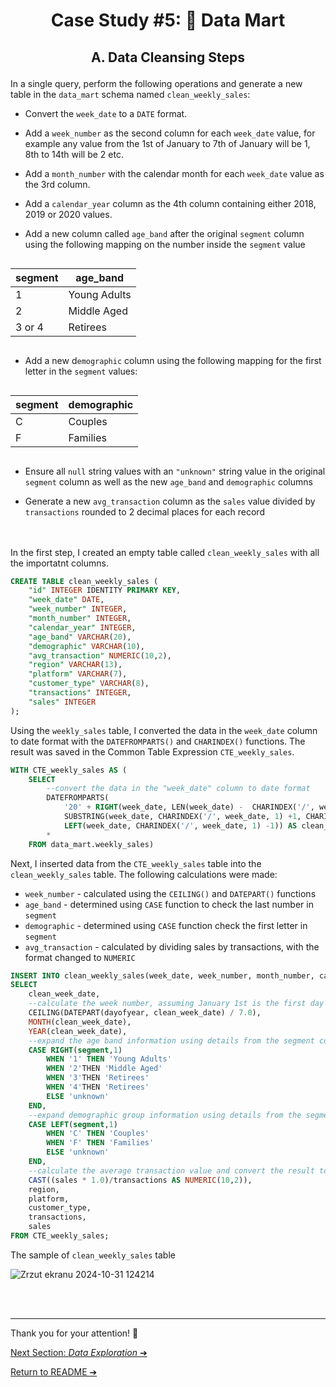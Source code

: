 # <p align="center"> Case Study #5: 🛒 Data Mart
 
## <p align="center"> A. Data Cleansing Steps

In a single query, perform the following operations and generate a new table in the `data_mart` schema named `clean_weekly_sales`:

* Convert the `week_date` to a `DATE` format.

* Add a `week_number` as the second column for each `week_date` value, for example any value from the 1st of January to 7th of January will be 1, 8th to 14th will be 2 etc.

* Add a `month_number` with the calendar month for each `week_date` value as the 3rd column.

* Add a `calendar_year` column as the 4th column containing either 2018, 2019 or 2020 values.

* Add a new column called `age_band` after the original `segment` column using the following mapping on the number inside the `segment` value

<div style="display: flex; justify-content: center; text-align: center;">

segment | age_band
-- | --
1 | Young Adults
2 | Middle Aged
3 or 4 | Retirees

</div>


* Add a new d`emographic` column using the following mapping for the first letter in the `segment` values:

<div style="display: flex; justify-content: center; text-align: center;">

segment | demographic
-- | --
C | Couples
F | Families

</div>


* Ensure all `null` string values with an `"unknown"` string value in the original `segment` column as well as the new `age_band` and `demographic` columns

* Generate a new `avg_transaction` column as the `sales` value divided by `transactions` rounded to 2 decimal places for each record

<br></br>
In the first step, I created an empty table called `clean_weekly_sales` with all the importatnt columns.

```sql
CREATE TABLE clean_weekly_sales (
	"id" INTEGER IDENTITY PRIMARY KEY,
	"week_date" DATE,
	"week_number" INTEGER,
	"month_number" INTEGER,
	"calendar_year" INTEGER,
	"age_band" VARCHAR(20),
	"demographic" VARCHAR(10),
	"avg_transaction" NUMERIC(10,2),
	"region" VARCHAR(13),
	"platform" VARCHAR(7),
	"customer_type" VARCHAR(8),
	"transactions" INTEGER,
	"sales" INTEGER
);
```
Using the `weekly_sales` table, I converted the data in the `week_date` column to date format with the `DATEFROMPARTS()` and `CHARINDEX()` functions. The result was saved in the Common Table Expression `CTE_weekly_sales`.

```sql
WITH CTE_weekly_sales AS (
	SELECT 
		--convert the data in the "week_date" column to date format
		DATEFROMPARTS(
			'20' + RIGHT(week_date, LEN(week_date) -  CHARINDEX('/', week_date, CHARINDEX('/', week_date, 1) + 1)),
			SUBSTRING(week_date, CHARINDEX('/', week_date, 1) +1, CHARINDEX('/', week_date, CHARINDEX('/', week_date, 1) + 1) - CHARINDEX('/', week_date, 1) - 1),
			LEFT(week_date, CHARINDEX('/', week_date, 1) -1)) AS clean_week_date,
		*
	FROM data_mart.weekly_sales)
```

Next, I inserted data from the `CTE_weekly_sales` table into the `clean_weekly_sales` table. The following calculations were made:
* `week_number` - calculated using the `CEILING()` and `DATEPART()` functions
* `age_band` - determined using `CASE` function to check the last number in `segment`
* `demographic` - determined using `CASE` function check the first letter in `segment`
* `avg_transaction` - calculated by dividing sales by transactions, with the format changed to `NUMERIC`


```sql
INSERT INTO clean_weekly_sales(week_date, week_number, month_number, calendar_year, age_band, demographic, avg_transaction, region, platform, customer_type, transactions, sales)
SELECT 
	clean_week_date,
	--calculate the week number, assuming January 1st is the first day of the week
	CEILING(DATEPART(dayofyear, clean_week_date) / 7.0),
	MONTH(clean_week_date),
	YEAR(clean_week_date),
	--expand the age band information using details from the segment column
	CASE RIGHT(segment,1)
		WHEN '1' THEN 'Young Adults'
		WHEN '2'THEN 'Middle Aged'
		WHEN '3'THEN 'Retirees'
		WHEN '4'THEN 'Retirees'
		ELSE 'unknown'
	END,
	--expand demographic group information using details from the segment column.
	CASE LEFT(segment,1)
		WHEN 'C' THEN 'Couples'
		WHEN 'F' THEN 'Families'
		ELSE 'unknown'
	END,
	--calculate the average transaction value and convert the result to NUMERIC format
	CAST((sales * 1.0)/transactions AS NUMERIC(10,2)),
	region,
	platform,
	customer_type,
	transactions,
	sales
FROM CTE_weekly_sales;
```
The sample of `clean_weekly_sales` table

![Zrzut ekranu 2024-10-31 124214](https://github.com/user-attachments/assets/beb88ac3-d4cb-4ee6-97f9-20e0415fea9f)

<br></br>
***

Thank you for your attention! 🫶️

[Next Section: *Data Exploration* ➔](https://github.com/ElaWajdzik/SQL_Challenge_Case_Study_5---Data-Mart/blob/main/B.%20Data%20Exploration.md)

[Return to README ➔](https://github.com/ElaWajdzik/SQL_Challenge_Case_Study_5---Data-Mart/blob/main/README.md)

